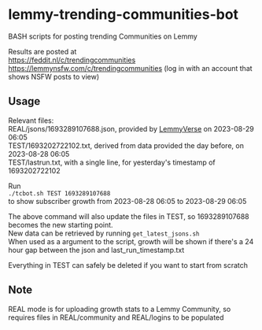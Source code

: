 # lemmy-trending-communities-bot
BASH scripts for posting trending Communities on Lemmy

Results are posted at  
https://feddit.nl/c/trendingcommunities  
https://lemmynsfw.com/c/trendingcommunities (log in with an account that shows NSFW posts to view)  

## Usage  
Relevant files:  
REAL/jsons/1693289107688.json, provided by [LemmyVerse](https://lemmyverse.net) on 2023-08-29 06:05  
TEST/1693202722102.txt, derived from data provided the day before, on 2023-08-28 06:05  
TEST/lastrun.txt, with a single line, for yesterday's timestamp of 1693202722102  

Run  
`./tcbot.sh TEST 1693289107688`  
to show subscriber growth from 2023-08-28 06:05 to 2023-08-29 06:05  

The above command will also update the files in TEST, so 1693289107688 becomes the new starting point.  
New data can be retrieved by running `get_latest_jsons.sh`  
When used as a argument to the script, growth will be shown if there's a 24 hour gap between the json and last_run_timestamp.txt  

Everything in TEST can safely be deleted if you want to start from scratch  

## Note

REAL mode is for uploading growth stats to a Lemmy Community, so requires files in REAL/community and REAL/logins
to be populated
